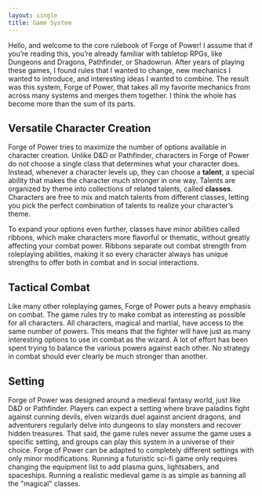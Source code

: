 ```yaml
---
layout: single
title: Game System
---
```


Hello, and welcome to the core rulebook of Forge of Power! I assume that if you’re reading this, you’re already familiar with tabletop RPGs, like Dungeons and Dragons, Pathfinder, or Shadowrun. After years of playing these games, I found rules that I wanted to change, new mechanics I wanted to introduce, and interesting ideas I wanted to combine. The result was this system, Forge of Power, that takes all my favorite mechanics from across many systems and merges them together. I think the whole has become more than the sum of its parts.

## Versatile Character Creation

Forge of Power tries to maximize the number of options available in character creation. Unlike D&D or Pathfinder, characters in Forge of Power do not choose a single class that determines what your character does. Instead, whenever a character levels up, they can choose a **talent**, a special ability that makes the character much stronger in one way. Talents are organized by theme into collections of related talents, called **classes**. Characters are free to mix and match talents from different classes, letting you pick the perfect combination of talents to realize your character’s theme.

To expand your options even further, classes have minor abilities called ribbons, which make characters more flavorful or thematic, without greatly affecting your combat power. Ribbons separate out combat strength from roleplaying abilities, making it so every character always has unique strengths to offer both in combat and in social interactions.

## Tactical Combat

Like many other roleplaying games, Forge of Power puts a heavy emphasis on combat. The game rules try to make combat as interesting as possible for all characters. All characters, magical and martial, have access to the same number of powers. This means that the fighter will have just as many interesting options to use in combat as the wizard. A lot of effort has been spent trying to balance the various powers against each other. No strategy in combat should ever clearly be much stronger than another.

## Setting

Forge of Power was designed around a medieval fantasy world, just like D&D or Pathfinder. Players can expect a setting where brave paladins fight against cunning devils, elven wizards duel against ancient dragons, and adventurers regularly delve into dungeons to slay monsters and recover hidden treasures. That said, the game rules never assume the game uses a specific setting, and groups can play this system in a universe of their choice. Forge of Power can be adapted to completely different settings with only minor modifications. Running a futuristic sci-fi game only requires changing the equipment list to add plasma guns, lightsabers, and spaceships. Running a realistic medieval game is as simple as banning all the "magical" classes.
